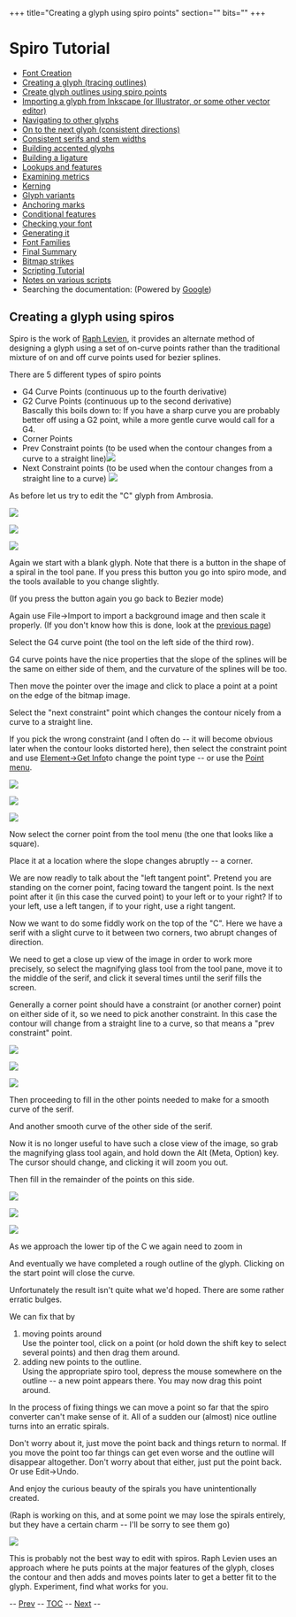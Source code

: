 +++
title="Creating a glyph using spiro points"
section=""
bits=""
+++


Spiro Tutorial
==============

-   [Font Creation](editexample.html#FontCreate)
-   [Creating a glyph (tracing outlines)](editexample.html#CharCreate)
-   [Create glyph outlines using spiro points](editspiro.html)
-   [Importing a glyph from Inkscape (or Illustrator, or some other
    vector editor)](importexample.html)
-   [Navigating to other glyphs](editexample2.html#Navigating)
-   [On to the next glyph (consistent
    directions)](editexample2.html#Creating-o)
-   [Consistent serifs and stem
    widths](editexample3.html#consistent-stems)
-   [Building accented glyphs](editexample4.html#accents)
-   [Building a ligature](editexample4.html#ligature)
-   [Lookups and features](editexample4.html#lookups)
-   [Examining metrics](editexample5.html#metrics)
-   [Kerning](editexample5.html#Kerning)
-   [Glyph variants](editexample6.html#Variants)
-   [Anchoring marks](editexample6.html#Marks)
-   [Conditional features](editexample6-5.html#Conditional)
-   [Checking your font](editexample7.html#checking)
-   [Generating it](editexample7.html#generating)
-   [Font Families](editexample7.html#Families)
-   [Final Summary](editexample7.html#summary)
-   [Bitmap strikes](editexample8.html)
-   [Scripting Tutorial](scripting-tutorial.html)
-   [Notes on various scripts](scriptnotes.html#Special)
-   Searching the documentation: (Powered by
    [Google](http://www.google.com/))

Creating a glyph using spiros
-----------------------------

Spiro is the work of [Raph Levien](http://www.levien.com/), it provides
an alternate method of designing a glyph using a set of on-curve points
rather than the traditional mixture of on and off curve points used for
bezier splines.

There are 5 different types of spiro points

-   G4 Curve Points (continuous up to the fourth derivative)
-   G2 Curve Points (continuous up to the second derivative)\
     Bascally this boils down to: If you have a sharp curve you are
    probably better off using a G2 point, while a more gentle curve
    would call for a G4.
-   Corner Points
-   Prev Constraint points (to be used when the contour changes from a
    curve to a straight line)![](img/spiroprevconstraint.png)
-   Next Constraint points (to be used when the contour changes from a
    straight line to a curve) ![](img/spironextconstraint.png)

As before let us try to edit the "C" glyph from Ambrosia.

![](img/Cspiro0.png)

![](img/Cspiro1.png)

![](img/Cspiro2.png)

Again we start with a blank glyph. Note that there is a button in the
shape of a spiral in the tool pane. If you press this button you go into
spiro mode, and the tools available to you change slightly.

(If you press the button again you go back to Bezier mode)

Again use File-\>Import to import a background image and then scale it
properly. (If you don't know how this is done, look at the [previous
page](editexample.html#Import))

Select the G4 curve point (the tool on the left side of the third row).

G4 curve points have the nice properties that the slope of the splines
will be the same on either side of them, and the curvature of the
splines will be too.

Then move the pointer over the image and click to place a point at a
point on the edge of the bitmap image.

Select the "next constraint" point which changes the contour nicely from
a curve to a straight line.

If you pick the wrong constraint (and I often do -- it will become
obvious later when the contour looks distorted here), then select the
constraint point and use [Element-\>Get Info](getinfo.html#Spiro)to
change the point type -- or use the [Point menu](pointmenu.html).

![](img/Cspiro3.png)

![](img/Cspiro4.png)

![](img/Cspiro5.png)

Now select the corner point from the tool menu (the one that looks like
a square).

Place it at a location where the slope changes abruptly -- a corner.

We are now readly to talk about the "left tangent point". Pretend you
are standing on the corner point, facing toward the tangent point. Is
the next point after it (in this case the curved point) to your left or
to your right? If to your left, use a left tangen, if to your right, use
a right tangent.

Now we want to do some fiddly work on the top of the "C". Here we have a
serif with a slight curve to it between two corners, two abrupt changes
of direction.

We need to get a close up view of the image in order to work more
precisely, so select the magnifying glass tool from the tool pane, move
it to the middle of the serif, and click it several times until the
serif fills the screen.

Generally a corner point should have a constraint (or another corner)
point on either side of it, so we need to pick another constraint. In
this case the contour will change from a straight line to a curve, so
that means a "prev constraint" point.

![](img/Cspiro6.png)

![](img/Cspiro6_5.png)

![](img/Cspiro7.png)

Then proceeding to fill in the other points needed to make for a smooth
curve of the serif.

And another smooth curve of the other side of the serif.

Now it is no longer useful to have such a close view of the image, so
grab the magnifying glass tool again, and hold down the Alt (Meta,
Option) key. The cursor should change, and clicking it will zoom you
out.

Then fill in the remainder of the points on this side.

![](img/Cspiro8.png)

![](img/Cspiro9.png)

![](img/Cspirals.png)

As we approach the lower tip of the C we again need to zoom in

And eventually we have completed a rough outline of the glyph. Clicking
on the start point will close the curve.

Unfortunately the result isn't quite what we'd hoped. There are some
rather erratic bulges.

We can fix that by

1.  moving points around \
     Use the pointer tool, click on a point (or hold down the shift key
    to select several points) and then drag them around.
2.  adding new points to the outline.\
     Using the appropriate spiro tool, depress the mouse somewhere on
    the outline -- a new point appears there. You may now drag this
    point around.

In the process of fixing things we can move a point so far that the
spiro converter can't make sense of it. All of a sudden our (almost)
nice outline turns into an erratic spirals.

Don't worry about it, just move the point back and things return to
normal. If you move the point too far things can get even worse and the
outline will disappear altogether. Don't worry about that either, just
put the point back. Or use Edit-\>Undo.

And enjoy the curious beauty of the spirals you have unintentionally
created.

(Raph is working on this, and at some point we may lose the spirals
entirely, but they have a certain charm -- I'll be sorry to see them go)

![](img/Cspiro10.png)

This is probably not the best way to edit with spiros. Raph Levien uses
an approach where he puts points at the major features of the glyph,
closes the contour and then adds and moves points later to get a better
fit to the glyph. Experiment, find what works for you.

-- [Prev](editexample.html) -- [TOC](overview.html) --
[Next](importexample.html) --

